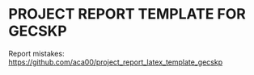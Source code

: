 # PROJECT REPORT TEMPLATE FOR GECSKP
Report mistakes: https://github.com/aca00/project_report_latex_template_gecskp

